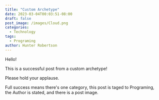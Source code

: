 ```yaml
---
title: "Custom Archetype"
date: 2023-03-04T00:03:51-08:00
draft: false
post_image: /images/Cloud.png
categories:
  - Technology
tags:
  - Programing
author: Hunter Robertson
---
```


Hello!

This is a successful post from a custom archetype!

Please hold your applause.

Full success means there's one category, this post is taged to Programing, the Author is stated, and there is a post image.
